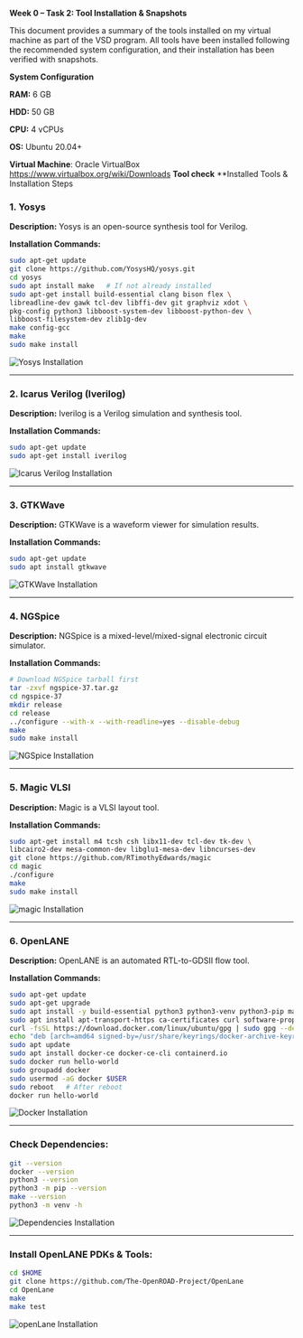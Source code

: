**Week 0 – Task 2: Tool Installation & Snapshots**

This document provides a summary of the tools installed on my virtual machine as part of the VSD program. All tools have been installed following the recommended system configuration, and their installation has been verified with snapshots.

**System Configuration**

**RAM:** 6 GB

**HDD:** 50 GB

**CPU:** 4 vCPUs

**OS:** Ubuntu 20.04+

**Virtual Machine**: Oracle VirtualBox 
https://www.virtualbox.org/wiki/Downloads
**Tool check**
**Installed Tools & Installation Steps
### 1. Yosys
**Description:** Yosys is an open-source synthesis tool for Verilog.

**Installation Commands:**
```bash
sudo apt-get update
git clone https://github.com/YosysHQ/yosys.git
cd yosys
sudo apt install make   # If not already installed
sudo apt-get install build-essential clang bison flex \
libreadline-dev gawk tcl-dev libffi-dev git graphviz xdot \
pkg-config python3 libboost-system-dev libboost-python-dev \
libboost-filesystem-dev zlib1g-dev
make config-gcc
make
sudo make install
````
![Yosys Installation](snapshots/yosys.png)

-------------------------------------------------------------------
### 2. Icarus Verilog (Iverilog)
**Description:** Iverilog is a Verilog simulation and synthesis tool.

**Installation Commands:**
```bash
sudo apt-get update
sudo apt-get install iverilog
````
![Icarus Verilog Installation](snapshots/iverilog.png)

--------------------------------------------------------------------
### 3. GTKWave
**Description:** GTKWave is a waveform viewer for simulation results.

**Installation Commands:**
```bash
sudo apt-get update
sudo apt install gtkwave
````
![GTKWave Installation](snapshots/gtkwave.png)

---------------------------------------------------------------------
### 4. NGSpice

**Description:** NGSpice is a mixed-level/mixed-signal electronic circuit simulator.

**Installation Commands:**
```bash
# Download NGSpice tarball first
tar -zxvf ngspice-37.tar.gz
cd ngspice-37
mkdir release
cd release
../configure --with-x --with-readline=yes --disable-debug
make
sudo make install
````
![NGSpice Installation](snapshots/ngspice.png)

---------------------------------------------------------------------------
### 5. Magic VLSI

**Description:** Magic is a VLSI layout tool.

**Installation Commands:**
```bash
sudo apt-get install m4 tcsh csh libx11-dev tcl-dev tk-dev \
libcairo2-dev mesa-common-dev libglu1-mesa-dev libncurses-dev
git clone https://github.com/RTimothyEdwards/magic
cd magic
./configure
make
sudo make install
````
![magic Installation](snapshots/magic.png)

----------------------------------------------------------------------------
### 6. OpenLANE

**Description:** OpenLANE is an automated RTL-to-GDSII flow tool.

**Installation Commands:**
```bash
sudo apt-get update
sudo apt-get upgrade
sudo apt install -y build-essential python3 python3-venv python3-pip make git
sudo apt install apt-transport-https ca-certificates curl software-properties-common
curl -fsSL https://download.docker.com/linux/ubuntu/gpg | sudo gpg --dearmor -o /usr/share/keyrings/docker-archive-keyring.gpg
echo "deb [arch=amd64 signed-by=/usr/share/keyrings/docker-archive-keyring.gpg] https://download.docker.com/linux/ubuntu $(lsb_release -cs) stable" | sudo tee /etc/apt/sources.list.d/docker.list > /dev/null
sudo apt update
sudo apt install docker-ce docker-ce-cli containerd.io
sudo docker run hello-world
sudo groupadd docker
sudo usermod -aG docker $USER
sudo reboot   # After reboot
docker run hello-world
````
![Docker Installation](snapshots/docker.png)

-----------------------------------------------------------------------------------------
### Check Dependencies:
```bash
git --version
docker --version
python3 --version
python3 -m pip --version
make --version
python3 -m venv -h
````

![Dependencies Installation](snapshots/Additionalchecks.png)

----------------------------------------------------------------------------------------------
### Install OpenLANE PDKs & Tools:
```bash
cd $HOME
git clone https://github.com/The-OpenROAD-Project/OpenLane
cd OpenLane
make
make test
````
![openLane Installation](snapshots/openlane.png)

